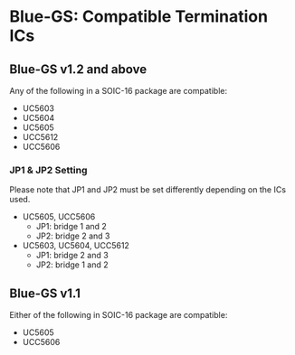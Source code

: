 # Blue-GS: Compatible Termination ICs

## Blue-GS v1.2 and above

Any of the following in a SOIC-16 package are compatible:
* UC5603
* UC5604
* UC5605
* UCC5612
* UCC5606

### JP1 & JP2 Setting

Please note that JP1 and JP2 must be set differently depending on the ICs used.

* UC5605, UCC5606
  - JP1: bridge 1 and 2
  - JP2: bridge 2 and 3
* UC5603, UC5604, UCC5612
  - JP1: bridge 2 and 3
  - JP2: bridge 1 and 2

## Blue-GS v1.1

Either of the following in SOIC-16 package are compatible:
* UC5605
* UCC5606
